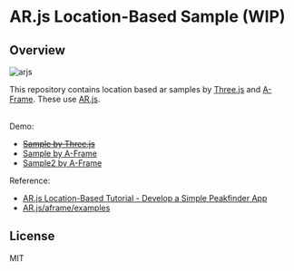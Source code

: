 # AR.js Location-Based Sample (WIP)
## Overview
![arjs](https://user-images.githubusercontent.com/9309605/194846538-88b04f90-b713-4578-b883-d640509c5443.jpg)
<br>

This repository contains location based ar samples by [Three.js](https://threejs.org/) and [A-Frame](https://aframe.io/). These use [AR.js](https://github.com/AR-js-org/AR.js).
<br>
<br>

Demo:
- ~~[Sample by Three.js](https://followthedarkside.github.io/arjs-location-based-sample/three/)~~
- [Sample by A-Frame](https://followthedarkside.github.io/arjs-location-based-sample/aframe/)
- [Sample2 by A-Frame](https://followthedarkside.github.io/arjs-location-based-sample/example/aframe_new-location-based/)

Reference:
- [AR.js Location-Based Tutorial - Develop a Simple Peakfinder App](https://ar-js-org.github.io/AR.js-Docs/location-based-tutorial/)
- [AR.js/aframe/examples](https://github.com/AR-js-org/AR.js/tree/master/aframe/examples)

## License
MIT